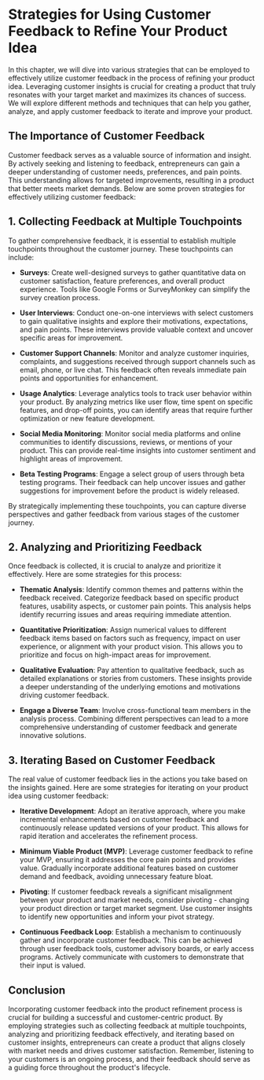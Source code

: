 Strategies for Using Customer Feedback to Refine Your Product Idea
===========================================================================

In this chapter, we will dive into various strategies that can be employed to effectively utilize customer feedback in the process of refining your product idea. Leveraging customer insights is crucial for creating a product that truly resonates with your target market and maximizes its chances of success. We will explore different methods and techniques that can help you gather, analyze, and apply customer feedback to iterate and improve your product.

The Importance of Customer Feedback
-----------------------------------

Customer feedback serves as a valuable source of information and insight. By actively seeking and listening to feedback, entrepreneurs can gain a deeper understanding of customer needs, preferences, and pain points. This understanding allows for targeted improvements, resulting in a product that better meets market demands. Below are some proven strategies for effectively utilizing customer feedback:

1\. Collecting Feedback at Multiple Touchpoints
----------------------------------------------

To gather comprehensive feedback, it is essential to establish multiple touchpoints throughout the customer journey. These touchpoints can include:

* **Surveys**: Create well-designed surveys to gather quantitative data on customer satisfaction, feature preferences, and overall product experience. Tools like Google Forms or SurveyMonkey can simplify the survey creation process.

* **User Interviews**: Conduct one-on-one interviews with select customers to gain qualitative insights and explore their motivations, expectations, and pain points. These interviews provide valuable context and uncover specific areas for improvement.

* **Customer Support Channels**: Monitor and analyze customer inquiries, complaints, and suggestions received through support channels such as email, phone, or live chat. This feedback often reveals immediate pain points and opportunities for enhancement.

* **Usage Analytics**: Leverage analytics tools to track user behavior within your product. By analyzing metrics like user flow, time spent on specific features, and drop-off points, you can identify areas that require further optimization or new feature development.

* **Social Media Monitoring**: Monitor social media platforms and online communities to identify discussions, reviews, or mentions of your product. This can provide real-time insights into customer sentiment and highlight areas of improvement.

* **Beta Testing Programs**: Engage a select group of users through beta testing programs. Their feedback can help uncover issues and gather suggestions for improvement before the product is widely released.

By strategically implementing these touchpoints, you can capture diverse perspectives and gather feedback from various stages of the customer journey.

2\. Analyzing and Prioritizing Feedback
--------------------------------------

Once feedback is collected, it is crucial to analyze and prioritize it effectively. Here are some strategies for this process:

* **Thematic Analysis**: Identify common themes and patterns within the feedback received. Categorize feedback based on specific product features, usability aspects, or customer pain points. This analysis helps identify recurring issues and areas requiring immediate attention.

* **Quantitative Prioritization**: Assign numerical values to different feedback items based on factors such as frequency, impact on user experience, or alignment with your product vision. This allows you to prioritize and focus on high-impact areas for improvement.

* **Qualitative Evaluation**: Pay attention to qualitative feedback, such as detailed explanations or stories from customers. These insights provide a deeper understanding of the underlying emotions and motivations driving customer feedback.

* **Engage a Diverse Team**: Involve cross-functional team members in the analysis process. Combining different perspectives can lead to a more comprehensive understanding of customer feedback and generate innovative solutions.

3\. Iterating Based on Customer Feedback
---------------------------------------

The real value of customer feedback lies in the actions you take based on the insights gained. Here are some strategies for iterating on your product idea using customer feedback:

* **Iterative Development**: Adopt an iterative approach, where you make incremental enhancements based on customer feedback and continuously release updated versions of your product. This allows for rapid iteration and accelerates the refinement process.

* **Minimum Viable Product (MVP)**: Leverage customer feedback to refine your MVP, ensuring it addresses the core pain points and provides value. Gradually incorporate additional features based on customer demand and feedback, avoiding unnecessary feature bloat.

* **Pivoting**: If customer feedback reveals a significant misalignment between your product and market needs, consider pivoting - changing your product direction or target market segment. Use customer insights to identify new opportunities and inform your pivot strategy.

* **Continuous Feedback Loop**: Establish a mechanism to continuously gather and incorporate customer feedback. This can be achieved through user feedback tools, customer advisory boards, or early access programs. Actively communicate with customers to demonstrate that their input is valued.

Conclusion
----------

Incorporating customer feedback into the product refinement process is crucial for building a successful and customer-centric product. By employing strategies such as collecting feedback at multiple touchpoints, analyzing and prioritizing feedback effectively, and iterating based on customer insights, entrepreneurs can create a product that aligns closely with market needs and drives customer satisfaction. Remember, listening to your customers is an ongoing process, and their feedback should serve as a guiding force throughout the product's lifecycle.
